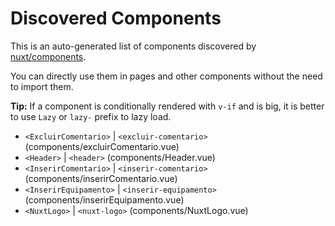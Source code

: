 # Discovered Components

This is an auto-generated list of components discovered by [nuxt/components](https://github.com/nuxt/components).

You can directly use them in pages and other components without the need to import them.

**Tip:** If a component is conditionally rendered with `v-if` and is big, it is better to use `Lazy` or `lazy-` prefix to lazy load.

- `<ExcluirComentario>` | `<excluir-comentario>` (components/excluirComentario.vue)
- `<Header>` | `<header>` (components/Header.vue)
- `<InserirComentario>` | `<inserir-comentario>` (components/inserirComentario.vue)
- `<InserirEquipamento>` | `<inserir-equipamento>` (components/inserirEquipamento.vue)
- `<NuxtLogo>` | `<nuxt-logo>` (components/NuxtLogo.vue)
